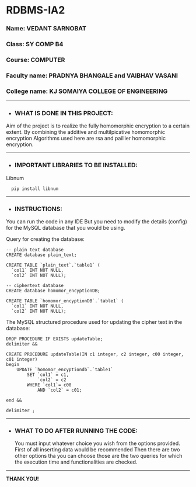 # RDBMS-IA2

### Name: VEDANT SARNOBAT
### Class: SY COMP B4
### Course: COMPUTER
### Faculty name: PRADNYA BHANGALE and VAIBHAV VASANI
### College name: KJ SOMAIYA COLLEGE OF ENGINEERING

***

- ### WHAT IS DONE IN THIS PROJECT:

Aim of the project is to realize the fully homomorphic encryption to a certain extent. By combining the additive and multilpicative homomorphic encryption
Algorithms used here are rsa and paillier homomorphic encryption.

---

- ### IMPORTANT LIBRARIES TO BE INSTALLED:

Libnum
```
  pip install libnum
 ```

---

- ### INSTRUCTIONS:

You can run the code in any IDE
But you need to modify the details (config) for the MySQL database that you would be using.

Query for creating the database:
```
-- plain text database
CREATE database plain_text;

CREATE TABLE `plain_text`.`table1` (
  `col1` INT NOT NULL,
  `col2` INT NOT NULL);
```
```
-- ciphertext database
CREATE database homomor_encyptionDB;

CREATE TABLE `homomor_encyptionDB`.`table1` (
  `col1` INT NOT NULL,
  `col2` INT NOT NULL);
```
The MySQL structured procedure used for updating the cipher text in the database:
```
DROP PROCEDURE IF EXISTS updateTable;
delimiter &&

CREATE PROCEDURE updateTable(IN c1 integer, c2 integer, c00 integer, c01 integer)
begin
	UPDATE `homomor_encyptiondb`.`table1`
		SET `col1` = c1,
			`col2` = c2
		WHERE `col1`= c00
			AND `col2` = c01;

end &&

delimiter ;
```

---

- ### WHAT TO DO AFTER RUNNING THE CODE:

  You must input whatever choice you wish from the options provided.
  First of all inserting data would be recommended
  Then there are two other options tha you can choose those are the two queries for which the execution time and functionalities are checked.

***
**THANK YOU!**
